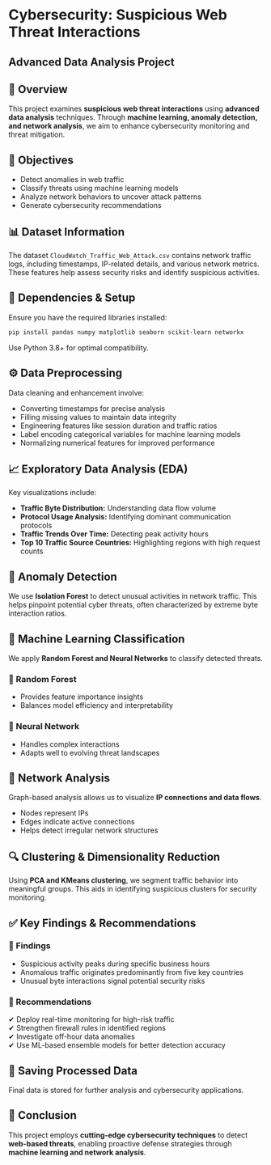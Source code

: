 
# **Cybersecurity: Suspicious Web Threat Interactions**
## **Advanced Data Analysis Project**

## **📌 Overview**
This project examines **suspicious web threat interactions** using **advanced data analysis** techniques. Through **machine learning, anomaly detection, and network analysis**, we aim to enhance cybersecurity monitoring and threat mitigation.

## **🚀 Objectives**
- Detect anomalies in web traffic
- Classify threats using machine learning models
- Analyze network behaviors to uncover attack patterns
- Generate cybersecurity recommendations

## **📊 Dataset Information**
The dataset `CloudWatch_Traffic_Web_Attack.csv` contains network traffic logs, including timestamps, IP-related details, and various network metrics. These features help assess security risks and identify suspicious activities.

## **🔧 Dependencies & Setup**
Ensure you have the required libraries installed:
```bash
pip install pandas numpy matplotlib seaborn scikit-learn networkx
```
Use Python 3.8+ for optimal compatibility.

## **⚙️ Data Preprocessing**
Data cleaning and enhancement involve:
- Converting timestamps for precise analysis
- Filling missing values to maintain data integrity
- Engineering features like session duration and traffic ratios
- Label encoding categorical variables for machine learning models
- Normalizing numerical features for improved performance

## **📈 Exploratory Data Analysis (EDA)**
Key visualizations include:
- **Traffic Byte Distribution:** Understanding data flow volume
- **Protocol Usage Analysis:** Identifying dominant communication protocols
- **Traffic Trends Over Time:** Detecting peak activity hours
- **Top 10 Traffic Source Countries:** Highlighting regions with high request counts

## **🚨 Anomaly Detection**
We use **Isolation Forest** to detect unusual activities in network traffic. This helps pinpoint potential cyber threats, often characterized by extreme byte interaction ratios.

## **🧠 Machine Learning Classification**
We apply **Random Forest and Neural Networks** to classify detected threats.  
### **🔹 Random Forest**
- Provides feature importance insights
- Balances model efficiency and interpretability  
### **🔹 Neural Network**
- Handles complex interactions  
- Adapts well to evolving threat landscapes  

## **🔗 Network Analysis**
Graph-based analysis allows us to visualize **IP connections and data flows**.  
- Nodes represent IPs  
- Edges indicate active connections  
- Helps detect irregular network structures  

## **🔍 Clustering & Dimensionality Reduction**
Using **PCA and KMeans clustering**, we segment traffic behavior into meaningful groups. This aids in identifying suspicious clusters for security monitoring.

## **✅ Key Findings & Recommendations**
### **🔹 Findings**
- Suspicious activity peaks during specific business hours
- Anomalous traffic originates predominantly from five key countries
- Unusual byte interactions signal potential security risks  

### **🔹 Recommendations**
✔ Deploy real-time monitoring for high-risk traffic  
✔ Strengthen firewall rules in identified regions  
✔ Investigate off-hour data anomalies  
✔ Use ML-based ensemble models for better detection accuracy  

## **💾 Saving Processed Data**
Final data is stored for further analysis and cybersecurity applications.

## **📌 Conclusion**
This project employs **cutting-edge cybersecurity techniques** to detect **web-based threats**, enabling proactive defense strategies through **machine learning and network analysis**.

